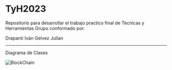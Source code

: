 # TyH2023
Repositorio para desarrollar el trabajo practico final de Técnicas y Herramientas
Grupo conformado por:

Drapanti Iván
Gelvez Julian

---
Diagrama de Clases

![BlockChain](https://github.com/ivanDrapanti/TyH2023/assets/124262602/949a031e-8bb4-4b33-9378-00378ab84454)
